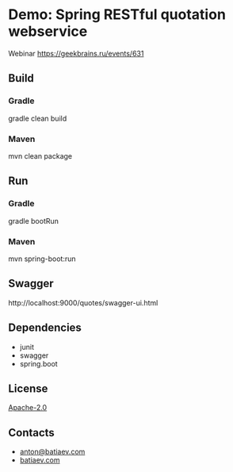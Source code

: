 # Demo: Spring RESTful quotation webservice

Webinar https://geekbrains.ru/events/631

## Build
### Gradle
gradle clean build

### Maven
mvn clean package

## Run
### Gradle
gradle bootRun

### Maven
mvn spring-boot:run

## Swagger
http://localhost:9000/quotes/swagger-ui.html

## Dependencies
- junit
- swagger
- spring.boot

## License
[Apache-2.0](https://choosealicense.com/licenses/apache-2.0/)

## Contacts
- anton@batiaev.com
- [batiaev.com](https://batiaev.com/)
